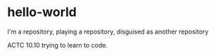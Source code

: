 # hello-world
I'm a repository, playing a repository, disguised as another repository


ACTC 10.10 trying to learn to code.
